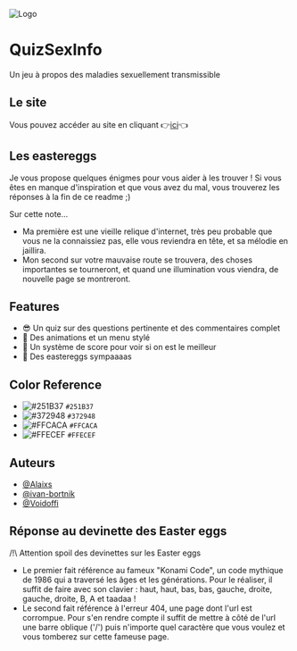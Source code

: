 
![Logo](https://raw.githubusercontent.com/Voidoffi/N2i/main/logoTitle.png)



# QuizSexInfo

Un jeu à propos des maladies sexuellement transmissible


## Le site

Vous pouvez accéder au site en cliquant 👉[ici](https://alaixs.github.io/N2i/)👈

## Les eastereggs
Je vous propose quelques énigmes pour vous aider à les trouver ! Si vous êtes en manque d'inspiration et que vous avez du mal, vous trouverez les réponses à la fin de ce readme ;)

Sur cette note...

- Ma première est une vieille relique d'internet, très peu probable que vous ne la connaissiez pas, elle vous reviendra en tête, et sa mélodie en jaillira.
- Mon second sur votre mauvaise route se trouvera, des choses importantes se tourneront, et quand une illumination vous viendra, de nouvelle page se montreront.

## Features

- 😎 Un quiz sur des questions pertinente et des commentaires complet
- 💫 Des animations et un menu stylé
- 💯 Un système de score pour voir si on est le meilleur
- 🥚 Des eastereggs sympaaaas

## Color Reference
- ![#251B37](https://placehold.co/15x15/251B37/251B37.png) `#251B37`
- ![#372948](https://placehold.co/15x15/372948/372948.png) `#372948`
- ![#FFCACA](https://placehold.co/15x15/FFCACA/FFCACA.png) `#FFCACA`
- ![#FFECEF](https://placehold.co/15x15/FFECEF/FFECEF.png) `#FFECEF`

## Auteurs

- [@Alaixs](https://github.com/Alaixs)
- [@ivan-bortnik](https://github.com/ivan-bortnik)
- [@Voidoffi](https://github.com/Voidoffi)

## Réponse au devinette des Easter eggs

/!\ Attention spoil des devinettes sur les Easter eggs

- Le premier fait référence au fameux "Konami Code", un code mythique de 1986 qui a traversé les âges et les générations. Pour le réaliser, il suffit de faire avec son clavier : haut, haut, bas, bas, gauche, droite, gauche, droite, B, A et taadaa !
- Le second fait référence à l'erreur 404, une page dont l'url est corrompue. Pour s'en rendre compte il suffit de mettre à côté de l'url une barre oblique ('/') puis n'importe quel caractère que vous voulez et vous tomberez sur cette fameuse page.
